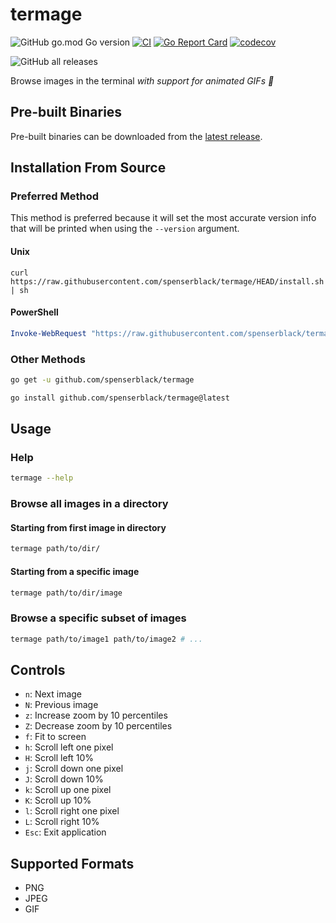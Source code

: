 # termage

![GitHub go.mod Go version](https://img.shields.io/github/go-mod/go-version/spenserblack/termage)
[![CI](https://github.com/spenserblack/termage/actions/workflows/ci.yml/badge.svg)](https://github.com/spenserblack/termage/actions/workflows/ci.yml)
[![Go Report Card](https://goreportcard.com/badge/github.com/spenserblack/termage)](https://goreportcard.com/report/github.com/spenserblack/termage)
[![codecov](https://codecov.io/gh/spenserblack/termage/branch/master/graph/badge.svg)](https://codecov.io/gh/spenserblack/termage)

![GitHub all releases](https://img.shields.io/github/downloads/spenserblack/termage/total)

Browse images in the terminal *with support for animated GIFs :tada:*

## Pre-built Binaries

Pre-built binaries can be downloaded from the [latest release](https://github.com/spenserblack/termage/releases/latest).

## Installation From Source

### Preferred Method

This method is preferred because it will set the most accurate version info that will be printed
when using the `--version` argument.

#### Unix

```shell
curl https://raw.githubusercontent.com/spenserblack/termage/HEAD/install.sh | sh
```

#### PowerShell

```powershell
Invoke-WebRequest "https://raw.githubusercontent.com/spenserblack/termage/HEAD/install.ps1" | Invoke-Expression
```

### Other Methods

```sh
go get -u github.com/spenserblack/termage
```
```sh
go install github.com/spenserblack/termage@latest
```

## Usage

### Help

```sh
termage --help
```

### Browse all images in a directory

#### Starting from first image in directory

```sh
termage path/to/dir/
```

#### Starting from a specific image

```sh
termage path/to/dir/image
```

### Browse a specific subset of images

```sh
termage path/to/image1 path/to/image2 # ...
```

## Controls

- `n`: Next image
- `N`: Previous image
- `z`: Increase zoom by 10 percentiles
- `Z`: Decrease zoom by 10 percentiles
- `f`: Fit to screen
- `h`: Scroll left one pixel
- `H`: Scroll left 10%
- `j`: Scroll down one pixel
- `J`: Scroll down 10%
- `k`: Scroll up one pixel
- `K`: Scroll up 10%
- `l`: Scroll right one pixel
- `L`: Scroll right 10%
- `Esc`: Exit application

## Supported Formats

- PNG
- JPEG
- GIF
